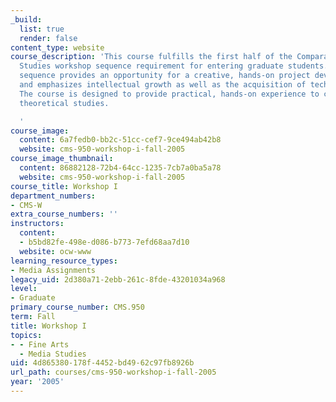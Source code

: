 ```yaml
---
_build:
  list: true
  render: false
content_type: website
course_description: 'This course fulfills the first half of the Comparative Media
  Studies workshop sequence requirement for entering graduate students. The workshop
  sequence provides an opportunity for a creative, hands-on project development experience
  and emphasizes intellectual growth as well as the acquisition of technical skills.
  The course is designed to provide practical, hands-on experience to complement students''
  theoretical studies.

  '
course_image:
  content: 6a7fedb0-bb2c-51cc-cef7-9ce494ab42b8
  website: cms-950-workshop-i-fall-2005
course_image_thumbnail:
  content: 86882128-72b4-64cc-1235-7cb7a0ba5a78
  website: cms-950-workshop-i-fall-2005
course_title: Workshop I
department_numbers:
- CMS-W
extra_course_numbers: ''
instructors:
  content:
  - b5bd82fe-498e-d086-b773-7efd68aa7d10
  website: ocw-www
learning_resource_types:
- Media Assignments
legacy_uid: 2d380a71-2ebb-261c-8fde-43201034a968
level:
- Graduate
primary_course_number: CMS.950
term: Fall
title: Workshop I
topics:
- - Fine Arts
  - Media Studies
uid: 4d865380-178f-4452-bd49-62c97fb8926b
url_path: courses/cms-950-workshop-i-fall-2005
year: '2005'
---
```

